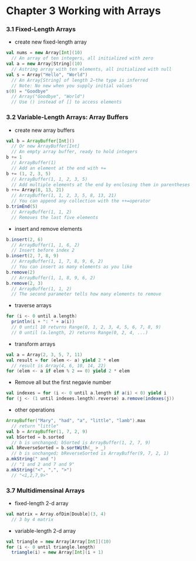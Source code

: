 Chapter 3 Working with Arrays
=============================

### 3.1 Fixed-Length Arrays

* create new fixed-length array

```scala
val nums = new Array[Int](10)
  // An array of ten integers, all initialized with zero
val a = new Array[String](10)
  // Astring array with ten elements, all initialized with null
val s = Array("Hello", "World") 
  // An Array[String] of length 2—the type is inferred
  // Note: No new when you supply initial values
s(0) = "Goodbye"
  // Array("Goodbye", "World") 
  // Use () instead of [] to access elements
```

### 3.2 Variable-Length Arrays: Array Buffers

* create new array buffers

```scala
val b = ArrayBuffer[Int]()
  // Or new ArrayBuffer[Int]
  // An empty array buffer, ready to hold integers
b += 1
  // ArrayBuffer(1)
  // Add an element at the end with +=
b += (1, 2, 3, 5)
  // ArrayBuffer(1, 1, 2, 3, 5)
  // Add multiple elements at the end by enclosing them in parentheses
b ++= Array(8, 13, 21)
  // ArrayBuffer(1, 1, 2, 3, 5, 8, 13, 21)
  // You can append any collection with the ++=operator
b.trimEnd(5)
  // ArrayBuffer(1, 1, 2)
  // Removes the last five elements
```

* insert and remove elements

```scala
b.insert(2, 6)
  // ArrayBuffer(1, 1, 6, 2) 
  // Insert before index 2
b.insert(2, 7, 8, 9)
  // ArrayBuffer(1, 1, 7, 8, 9, 6, 2)
  // You can insert as many elements as you like
b.remove(2)
  // ArrayBuffer(1, 1, 8, 9, 6, 2)
b.remove(2, 3)
  // ArrayBuffer(1, 1, 2)
  // The second parameter tells how many elements to remove
```

* traverse arrays

```scala
for (i <- 0 until a.length)
  println(i + ": " + a(i))
  // 0 until 10 returns Range(0, 1, 2, 3, 4, 5, 6, 7, 8, 9)
  // 0 until (a.length, 2) returns Range(0, 2, 4, ...)
```

* transform arrays

```scala
val a = Array(2, 3, 5, 7, 11)
val result = for (elem <- a) yield 2 * elem
  // result is Array(4, 6, 10, 14, 22)
for (elem <- a if elem % 2 == 0) yield 2 * elem
```

* Remove all but the first negavie number

```scala
val indexes = for (i <- 0 until a.length if a(i) < 0) yield i
for (j <- (1 until indexes.length).reverse) a.remove(indexes(j))
```

* other operations

```scala
ArrayBuffer("Mary", "had", "a", "little", "lamb").max
  // return "little"
val b = ArrayBuffer(1, 7, 2, 9)
val bSorted = b.sorted
  // b is unchanged; bSorted is ArrayBuffer(1, 2, 7, 9)
val bReverseSorted = b.sortWith(_ > _)
  // b is unchanged; bReverseSorted is ArrayBuffer(9, 7, 2, 1)
a.mkString(" and ")
  // "1 and 2 and 7 and 9"
a.mkString("<", ",", ">")
  // "<1,2,7,9>"
```

### 3.7 Multidimensinal Arrays

* fixed-length 2-d array

```scala
val matrix = Array.ofDim[Double](3, 4)
  // 3 by 4 matrix
```

* variable-length 2-d array

```scala
val triangle = new Array[Array[Int]](10)
for (i <- 0 until triangle.length) 
  triangle(i) = new Array[Int](i + 1)
```
